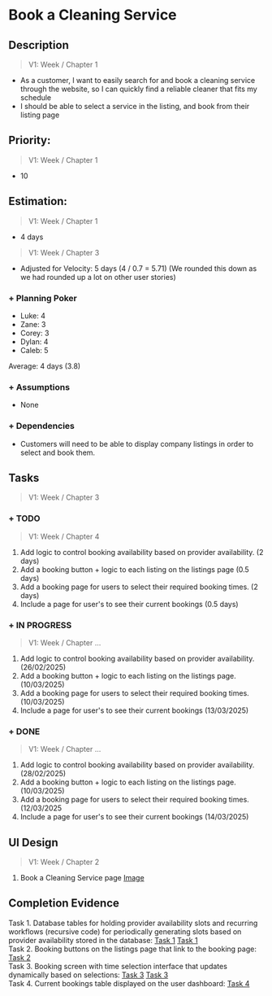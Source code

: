 # Book a Cleaning Service  

## Description  

>   V1: Week / Chapter 1
- As a customer, I want to easily search for and book a cleaning service through the website, so I can quickly find a reliable cleaner that fits my schedule
- I should be able to select a service in the listing, and book from their listing page

## Priority:  
>   V1: Week / Chapter 1 
- 10

## Estimation:  

>   V1: Week / Chapter 1
- 4 days

>   V1: Week / Chapter 3
- Adjusted for Velocity: 5 days (4 / 0.7 = 5.71) (We rounded this down as we had rounded up a lot on other user stories)

### + Planning Poker  
  
- Luke: 4
- Zane: 3
- Corey: 3
- Dylan: 4
- Caleb: 5

Average: 4 days (3.8)

### + Assumptions  

- None

### + Dependencies

- Customers will need to be able to display company listings in order to select and book them. 

## Tasks  
>   V1: Week / Chapter 3

### + TODO
>   V1: Week / Chapter 4
1. Add logic to control booking availability based on provider availability. (2 days)
2. Add a booking button + logic to each listing on the listings page (0.5 days)
3. Add a booking page for users to select their required booking times. (2 days)
4. Include a page for user's to see their current bookings (0.5 days)
### + IN PROGRESS
>   V1: Week / Chapter ...
1. Add logic to control booking availability based on provider availability. (26/02/2025)
2. Add a booking button + logic to each listing on the listings page. (10/03/2025)
3. Add a booking page for users to select their required booking times. (10/03/2025)
4. Include a page for user's to see their current bookings (13/03/2025)
### + DONE
>   V1: Week / Chapter ...
1. Add logic to control booking availability based on provider availability. (28/02/2025)
2. Add a booking button + logic to each listing on the listings page. (10/03/2025)
3. Add a booking page for users to select their required booking times. (12/03/2025
4. Include a page for user's to see their current bookings (14/03/2025)
## UI Design  
>   V1: Week / Chapter 2


1. Book a Cleaning Service page [Image](/images/ui_design/Book_A_Cleaning_Sevice.png)
## Completion Evidence 
Task 1. Database tables for holding provider availability slots and recurring workflows (recursive code) for periodically generating slots based on provider availability stored in the database:  [Task 1](/images/iteration1_completion_evidence/Booking_Slot_API_Workflows.png) [Task 1](/images/iteration1_completion_evidence/Booking_Slot_Database_Table.png)  
Task 2. Booking buttons on the listings page that link to the booking page: [Task 2](/images/iteration1_completion_evidence/booking_buttons.png)   
Task 3. Booking screen with time selection interface that updates dynamically based on selections: [Task 3](/images/iteration1_completion_evidence/booking_selection_1.png) [Task 3](/images/iteration1_completion_evidence/booking_selection_2.png)   
Task 4. Current bookings table displayed on the user dashboard: [Task 4](/images/iteration1_completion_evidence/user_bookings_tables.png)


